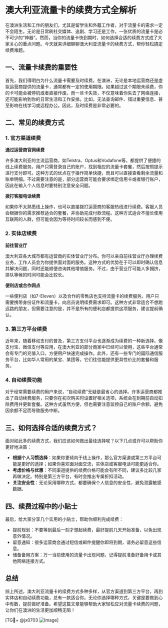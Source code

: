 # 澳大利亚流量卡的续费方式全解析

在澳洲生活和工作的朋友们，尤其是留学生和外籍工作者，对于流量卡的需求一定不会陌生。无论是日常刷社交媒体、追剧、学习还是工作，一张优质的流量卡是必不可少的“神器”。然而，当你的流量卡快到期时，如何选择合适的续费方式成了大家关心的重点问题。今天就来详细聊聊澳大利亚流量卡的续费方式，帮你轻松搞定续费难题。

## 一、流量卡续费的重要性

首先，我们得明白为什么流量卡需要及时续费。在澳洲，无论是本地运营商还是虚拟运营商提供的流量卡，通常都有一定的使用期限。如果超过这个期限未续费，你的卡可能会被停机或者直接作废。而一旦卡失效，不仅意味着你失去了网络连接，还可能影响到你的日常生活和工作安排。比如，无法查询邮件、错过重要信息、甚至影响在线学习或远程办公。因此，及时续费是非常必要的。

## 二、常见的续费方式

### 1. 官方渠道续费

**通过运营商官网续费**

许多澳大利亚的主流运营商，如Telstra、Optus和Vodafone等，都提供了便捷的线上续费服务。用户只需登录自己的账户，找到相应的流量卡套餐，然后按照提示进行支付即可。这种方式的优点在于操作简单快捷，而且可以直接查看剩余流量和账单明细。不过需要注意的是，部分运营商可能会要求绑定信用卡或者银行账户，因此在输入个人信息时要特别注意安全问题。

**拨打客服电话续费**

如果你不太熟悉线上操作，也可以直接拨打运营商的客服热线进行续费。客服人员会根据你的需求推荐适合的套餐，并协助完成付款流程。这种方式适合不擅长使用互联网的人群，但可能会因为等待时间较长而感到不便。

### 2. 实体店续费

**前往营业厅**

澳大利亚各大城市都有运营商的实体营业厅分布。你可以亲自前往营业厅办理续费业务，工作人员会为你提供面对面的服务。这种方式的优势在于可以即时确认信息并解决问题，同时还能顺便咨询其他增值服务。不过，由于营业厅可能人多拥挤，排队等候的时间可能会比较长。

**便利店或合作网点**

一些便利店（如7-Eleven）以及合作的零售店也支持流量卡的续费服务。用户只需要携带身份证件和流量卡，向店员说明续费需求即可。这种方式非常适合不想跑远路的朋友，但需要注意的是，并不是所有的便利店都提供这项服务，建议提前确认。

### 3. 第三方平台续费

近年来，随着移动支付的普及，第三方支付平台也逐渐成为续费的一种新选择。像支付宝、微信支付等应用，在澳大利亚的部分商家中已经可以使用，这些平台通常会有专门的充值入口，方便用户快速完成操作。此外，还有一些专门的国际通信服务平台，比如华人常用的某宝、某团等，它们往往能提供更具性价比的套餐和服务。

### 4. 自动续费功能

对于经常需要续费的用户来说，“自动续费”无疑是最省心的选择。许多运营商都推出了自动续费服务，只要你在初次购买时设置好相关选项，系统会在到期前自动扣除费用并更新套餐。这种方式虽然方便，但也需要注意监控自己的账户余额，避免因余额不足而导致服务中断。

## 三、如何选择合适的续费方式？

面对如此多的续费方式，我们应该如何做出最佳选择呢？以下几点或许可以帮助你更好地决策：

- **根据个人习惯选择**：如果你更倾向于线上操作，那么官方渠道或第三方平台可能是更好的选择；如果你喜欢面对面交流，实体店或客服电话可能更适合你。
- **考虑价格与优惠**：不同渠道提供的续费价格可能会有所不同，建议多比较几家再做决定。特别是第三方平台，有时会推出专属折扣活动。
- **关注安全性**：无论采用哪种方式，都要确保个人信息的安全性，避免泄露敏感数据。

## 四、续费过程中的小贴士

最后，给大家分享几个实用的小贴士，帮助你顺利完成续费：

- 提前规划：不要等到最后一刻才想起续费，最好提前几天开始准备，以免出现意外情况。
- 留意通知：很多运营商会通过短信或邮件提醒你即将到期，请务必留意这些信息。
- 储备备用方案：万一当前使用的流量卡出现问题，记得提前准备好备用卡或其他网络连接方式。

## 总结

综上所述，澳大利亚流量卡的续费方式多种多样，从官方渠道到第三方平台，再到实体店和自动续费功能，总有一款适合你。无论你选择哪种方式，关键是要做到心中有数，提前做好准备。希望这篇文章能够帮助大家轻松应对流量卡续费的问题，让你们在澳洲的生活更加顺畅无阻！

[TG💪+ @jx0703 ![Image](https://github.com/user-attachments/assets/dbca1d08-cadb-493c-b0ec-ad6f7a83f270)]